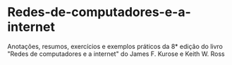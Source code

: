 # Redes-de-computadores-e-a-internet
Anotações, resumos, exercícios e exemplos práticos da 8* edição do livro "Redes de computadores e a internet" do James F. Kurose e Keith W. Ross

